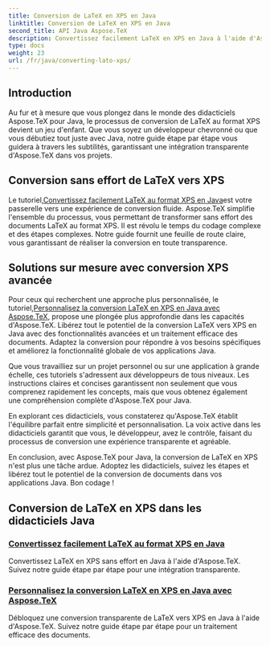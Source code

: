 ```yaml
---
title: Conversion de LaTeX en XPS en Java
linktitle: Conversion de LaTeX en XPS en Java
second_title: API Java Aspose.TeX
description: Convertissez facilement LaTeX en XPS en Java à l'aide d'Aspose.TeX. Guide étape par étape pour une intégration transparente et un traitement efficace des documents.
type: docs
weight: 23
url: /fr/java/converting-lato-xps/
---
```

## Introduction

Au fur et à mesure que vous plongez dans le monde des didacticiels Aspose.TeX pour Java, le processus de conversion de LaTeX au format XPS devient un jeu d'enfant. Que vous soyez un développeur chevronné ou que vous débutiez tout juste avec Java, notre guide étape par étape vous guidera à travers les subtilités, garantissant une intégration transparente d'Aspose.TeX dans vos projets.

## Conversion sans effort de LaTeX vers XPS
 Le tutoriel,[Convertissez facilement LaTeX au format XPS en Java](./simple-xps-conversion/)est votre passerelle vers une expérience de conversion fluide. Aspose.TeX simplifie l'ensemble du processus, vous permettant de transformer sans effort des documents LaTeX au format XPS. Il est révolu le temps du codage complexe et des étapes complexes. Notre guide fournit une feuille de route claire, vous garantissant de réaliser la conversion en toute transparence.

## Solutions sur mesure avec conversion XPS avancée
 Pour ceux qui recherchent une approche plus personnalisée, le tutoriel,[Personnalisez la conversion LaTeX en XPS en Java avec Aspose.TeX](./advanced-xps-conversion/), propose une plongée plus approfondie dans les capacités d'Aspose.TeX. Libérez tout le potentiel de la conversion LaTeX vers XPS en Java avec des fonctionnalités avancées et un traitement efficace des documents. Adaptez la conversion pour répondre à vos besoins spécifiques et améliorez la fonctionnalité globale de vos applications Java.

Que vous travailliez sur un projet personnel ou sur une application à grande échelle, ces tutoriels s'adressent aux développeurs de tous niveaux. Les instructions claires et concises garantissent non seulement que vous comprenez rapidement les concepts, mais que vous obtenez également une compréhension complète d'Aspose.TeX pour Java.

En explorant ces didacticiels, vous constaterez qu'Aspose.TeX établit l'équilibre parfait entre simplicité et personnalisation. La voix active dans les didacticiels garantit que vous, le développeur, avez le contrôle, faisant du processus de conversion une expérience transparente et agréable.

En conclusion, avec Aspose.TeX pour Java, la conversion de LaTeX en XPS n'est plus une tâche ardue. Adoptez les didacticiels, suivez les étapes et libérez tout le potentiel de la conversion de documents dans vos applications Java. Bon codage !
## Conversion de LaTeX en XPS dans les didacticiels Java
### [Convertissez facilement LaTeX au format XPS en Java](./simple-xps-conversion/)
Convertissez LaTeX en XPS sans effort en Java à l'aide d'Aspose.TeX. Suivez notre guide étape par étape pour une intégration transparente.
### [Personnalisez la conversion LaTeX en XPS en Java avec Aspose.TeX](./advanced-xps-conversion/)
Débloquez une conversion transparente de LaTeX vers XPS en Java à l'aide d'Aspose.TeX. Suivez notre guide étape par étape pour un traitement efficace des documents.